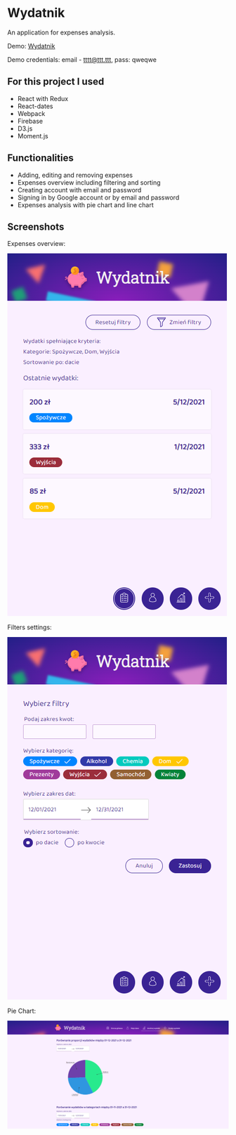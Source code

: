 # Wydatnik

An application for expenses analysis.

Demo: [Wydatnik](https://wjola.github.io/wydatnik)

Demo credentials: email - tttt@ttt.ttt, pass: qweqwe

## For this project I used
* React with Redux
* React-dates
* Webpack
* Firebase
* D3.js
* Moment.js

## Functionalities
* Adding, editing and removing expenses
* Expenses overview including filtering and sorting
* Creating account with email and password
* Signing in by Google account or by email and password
* Expenses analysis with pie chart and line chart

## Screenshots
Expenses overview:

![wydatnik-tablet-overview.png](/wydatnik-tablet-overview.png)


Filters settings:

![wydatnik-tablet-filters.png](/wydatnik-tablet-filters.png)

Pie Chart:

![wydatnik-desktop-pie.png](/wydatnik-desktop-pie.png)

